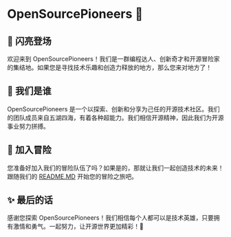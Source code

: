 # OpenSourcePioneers 🚀

## 🌟 闪亮登场

欢迎来到 OpenSourcePioneers！我们是一群编程达人、创新奇才和开源冒险家的集结地。如果您是寻找技术乐趣和创造力释放的地方，那么您来对地方了！

## 🦄 我们是谁

OpenSourcePioneers 是一个以探索、创新和分享为己任的开源技术社区。我们的团队成员来自五湖四海，有着各种超能力。我们相信开源精神，因此我们为开源事业努力拼搏。

## 🚀 加入冒险

您准备好加入我们的冒险队伍了吗？如果是的，那就让我们一起创造技术的未来！跟随我们的 [README.MD](https://github.com/OpenSourcePioneers/.github/tree/main) 开始您的冒险之旅吧。

## ✨ 最后的话

感谢您探索 OpenSourcePioneers！我们相信每个人都可以是技术英雄，只要拥有激情和勇气。一起努力，让开源世界更加精彩！🌟

